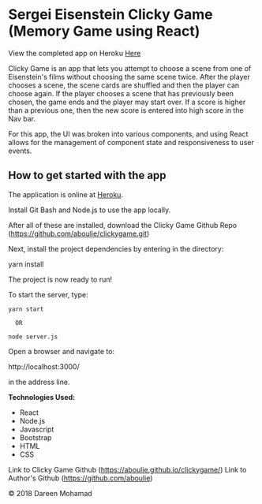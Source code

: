# Sergei Eisenstein Clicky Game (Memory Game using React)

View the completed app on Heroku <a href="hhttps://murmuring-peak-44491.herokuapp.com/">Here</a>

Clicky Game is an app that lets you attempt to choose a scene from one of Eisenstein's films without choosing the same scene twice. After the player chooses a scene, the scene cards are shuffled and then the player can choose again. If the player chooses a scene that has previously been chosen, the game ends and the player may start over. If a score is higher than a previous one, then the new score is entered into high score in the Nav bar. 

For this app, the UI was broken into various components, and using React allows for the management of component state and responsiveness to user events.

## How to get started with the app

The application is online at [Heroku](https://murmuring-peak-44491.herokuapp.com/).

Install Git Bash and Node.js to use the app locally. 

After all of these are installed, download the Clicky Game Github Repo (https://github.com/aboulie/clickygame.git)


Next, install the project dependencies by entering in the directory:

  yarn install


The project is now ready to run!

To start the server, type:

    yarn start
    
      OR
    
    node server.js

Open a browser and navigate to:

  http://localhost:3000/ 

in the address line.


**Technologies Used:**
* React
* Node.js
* Javascript
* Bootstrap
* HTML
* CSS

Link to Clicky Game Github (https://aboulie.github.io/clickygame/)
Link to Author's Github
(https://github.com/aboulie)


© 2018 Dareen Mohamad